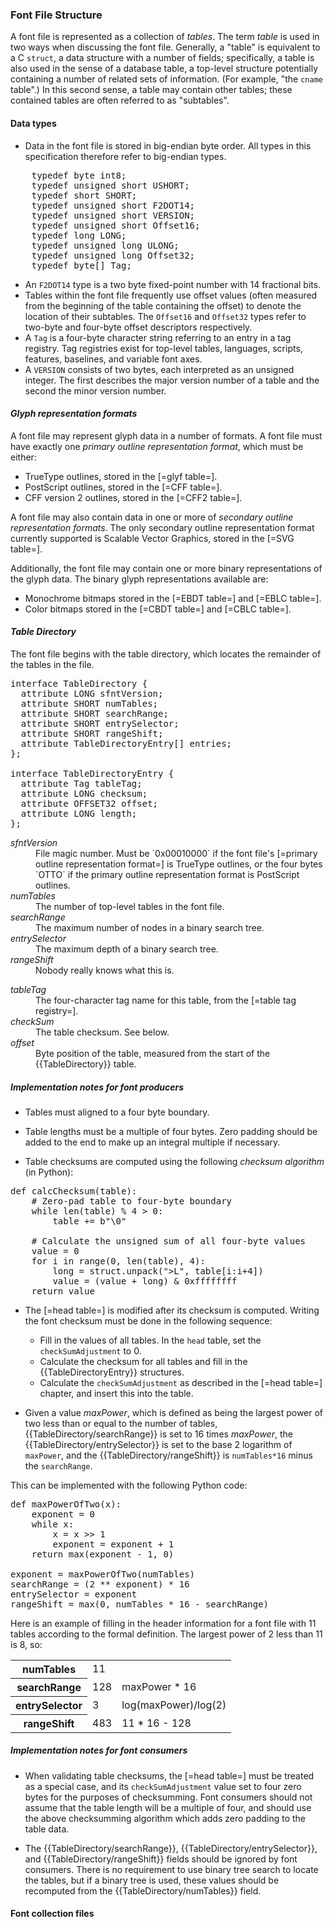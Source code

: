 <h3 id="font-file-structure">Font File Structure</h3>

A font file is represented as a collection of *tables*. The term <dfn>table</dfn> is used in two ways when discussing the font file. Generally, a "table" is equivalent to a C `struct`, a data structure with a number of fields; specifically, a table is also used in the sense of a database table, a top-level structure potentially containing a number of related sets of information. (For example, "the `cname` table".) In this second sense, a table may contain other tables; these contained tables are often referred to as "subtables".

<h4>Data types</h4>

* Data in the font file is stored in big-endian byte order. All types in this specification therefore refer to big-endian types.

<pre class="idl">
    typedef byte int8;
    typedef unsigned short USHORT;
    typedef short SHORT;
    typedef unsigned short F2DOT14;
    typedef unsigned short VERSION;
    typedef unsigned short Offset16;
    typedef long LONG;
    typedef unsigned long ULONG;
    typedef unsigned long Offset32;
    typedef byte[] Tag;
</pre>

* An `F2DOT14` type is a two byte fixed-point number with 14 fractional bits.
* Tables within the font file frequently use offset values (often measured from the beginning of the table containing the offset) to denote the location of their subtables. The `Offset16` and `Offset32` types refer to two-byte and four-byte offset descriptors respectively.
* A `Tag` is a four-byte character string referring to an entry in a tag registry. Tag registries exist for top-level tables, languages, scripts, features, baselines, and variable font axes.
* A `VERSION` consists of two bytes, each interpreted as an unsigned integer. The first describes the major version number of a table and the second the minor version number.

<h4 id="glyph-representation-formats"><dfn>Glyph representation formats</dfn></h4>

A font file may represent glyph data in a number of formats. A font file must have exactly one <dfn>primary outline representation format</dfn>, which must be either:

* TrueType outlines, stored in the [=glyf table=].
* PostScript outlines, stored in the [=CFF table=].
* CFF version 2 outlines, stored in the [=CFF2 table=].

A font file may also contain data in one or more of *secondary outline representation formats*. The only secondary outline representation format currently supported is Scalable Vector Graphics, stored in the [=SVG table=].

Additionally, the font file may contain one or more binary representations of the glyph data. The binary glyph representations available are:

* Monochrome bitmaps stored in the [=EBDT table=] and [=EBLC table=].
* Color bitmaps stored in the [=CBDT table=] and [=CBLC table=].

<h4 id="table-directory"><dfn>Table Directory</dfn></h4>

The font file begins with the table directory, which locates the remainder of the tables in the file.

<pre class="idl">
interface TableDirectory {
  attribute LONG sfntVersion;
  attribute SHORT numTables;
  attribute SHORT searchRange;
  attribute SHORT entrySelector;
  attribute SHORT rangeShift;
  attribute TableDirectoryEntry[] entries;
};

interface TableDirectoryEntry {
  attribute Tag tableTag;
  attribute LONG checksum;
  attribute OFFSET32 offset;
  attribute LONG length;
};
</pre>

<dl dfn-type=attribute dfn-for=TableDirectory>
  <dt><dfn>sfntVersion</dfn></dt>
  <dd>File magic number. Must be `0x00010000` if the font file's [=primary outline representation format=] is TrueType outlines, or the four bytes `OTTO` if the primary outline representation format is PostScript outlines.</dd>
  <dt><dfn>numTables</dfn></dt>
  <dd>The number of top-level tables in the font file.</dd>
  <dt><dfn>searchRange</dfn></dt>
  <dd>The maximum number of nodes in a binary search tree. </dd>
  <dt><dfn>entrySelector</dfn></dt>
  <dd>The maximum depth of a binary search tree. </dd>
  <dt><dfn>rangeShift</dfn></dt>
  <dd>Nobody really knows what this is.</dd>
</dl>

<dl dfn-type=attribute dfn-for=TableDirectoryEntry>
  <dt><dfn>tableTag</dfn></dt>
  <dd>The four-character tag name for this table, from the [=table tag registry=].</dd>
  <dt><dfn>checkSum</dfn></dt>
  <dd>The table checksum. See below.</dd>
  <dt><dfn>offset</dfn></dt>
  <dd>Byte position of the table, measured from the start of the {{TableDirectory}} table.
</dl>

<h5 id="TableDirectory.in-prod">Implementation notes for font producers</h5>

* Tables must aligned to a four byte boundary.

* Table lengths must be a multiple of four bytes. Zero padding should be added to the end to make up an integral multiple if necessary.

* Table checksums are computed using the following <dfn>checksum algorithm</dfn> (in Python):

<pre>
def calcChecksum(table):
    # Zero-pad table to four-byte boundary
    while len(table) % 4 > 0:
        table += b"\0"

    # Calculate the unsigned sum of all four-byte values
    value = 0
    for i in range(0, len(table), 4):
        long = struct.unpack(">L", table[i:i+4])
        value = (value + long) & 0xffffffff
    return value
</pre>

* The [=head table=] is modified after its checksum is computed. Writing the font checksum must be done in the following sequence:
    * Fill in the values of all tables. In the `head` table, set the `checkSumAdjustment` to 0.
    * Calculate the checksum for all tables and fill in the {{TableDirectoryEntry}} structures.
    * Calculate the `checkSumAdjustment` as described in the [=head table=] chapter, and insert this into the table.

* Given a value *maxPower*, which is defined as being the largest power of two less than or equal to the number of tables, {{TableDirectory/searchRange}} is set to 16 times *maxPower*, the {{TableDirectory/entrySelector}} is set to the base 2 logarithm of `maxPower`, and the {{TableDirectory/rangeShift}} is `numTables*16` minus the `searchRange`.

This can be implemented with the following Python code:

<pre>
def maxPowerOfTwo(x):
    exponent = 0
    while x:
        x = x >> 1
        exponent = exponent + 1
    return max(exponent - 1, 0)

exponent = maxPowerOfTwo(numTables)
searchRange = (2 ** exponent) * 16
entrySelector = exponent
rangeShift = max(0, numTables * 16 - searchRange)
</pre>

<div class="example">
Here is an example of filling in the header information for a font file with 11 tables according to the formal definition. The largest power of 2 less than 11 is 8, so:

<table>
    <tr><th>numTables</th><td>11</td><td></td></tr>
    <tr><th>searchRange</th><td>128</td><td>maxPower * 16</td></tr>
    <tr><th>entrySelector</th><td>3</td><td>log(maxPower)/log(2)</td></tr>
    <tr><th>rangeShift</th><td>483</td><td>11 * 16 - 128</td> </tr>
</table>
</div>

<h5 id="TableDirectory.in-cons">Implementation notes for font consumers</h5>

* When validating table checksums, the [=head table=] must be treated as a special case, and its `checkSumAdjustment` value set to four zero bytes for the purposes of checksumming. Font consumers should not assume that the table length will be a multiple of four, and should use the above checksumming algorithm which adds zero padding to the table data.

* The {{TableDirectory/searchRange}}, {{TableDirectory/entrySelector}}, and {{TableDirectory/rangeShift}} fields should be ignored by font consumers. There is no requirement to use binary tree search to locate the tables, but if a binary tree is used, these values should be recomputed from the {{TableDirectory/numTables}} field.

<h4>Font collection files</h4>
